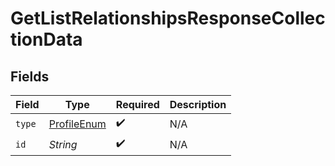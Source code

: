 # GetListRelationshipsResponseCollectionData


## Fields

| Field                                                 | Type                                                  | Required                                              | Description                                           |
| ----------------------------------------------------- | ----------------------------------------------------- | ----------------------------------------------------- | ----------------------------------------------------- |
| `type`                                                | [ProfileEnum](../../models/components/ProfileEnum.md) | :heavy_check_mark:                                    | N/A                                                   |
| `id`                                                  | *String*                                              | :heavy_check_mark:                                    | N/A                                                   |